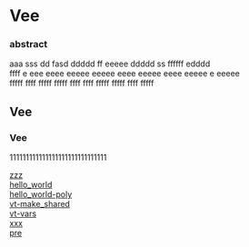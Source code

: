 # Vee

### abstract
aaa sss dd fasd  ddddd ff eeeee ddddd ss ffffff edddd  
ffff e  eee eeee eeeee eeeee eeee eeeee eeee eeeee e eeeee  
fffff ffff fffff fffff ffff ffff fffff fffff ffff fffff

## Vee

### Vee

111111111111111111111111111111

[zzz](zzz.md)  
[hello_world](hello_world.md)  
[hello_world-poly](hello_world-poly.md)  
[vt-make_shared](vt-make_shared.md)  
[vt-vars](vt-vars.md)  
[xxx](xxx.md)  
[pre](pre.md)  

